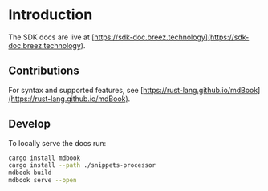 # Introduction

The SDK docs are live at [https://sdk-doc.breez.technology](https://sdk-doc.breez.technology).


## Contributions

For syntax and supported features, see [https://rust-lang.github.io/mdBook](https://rust-lang.github.io/mdBook).

## Develop

To locally serve the docs run:

```bash
cargo install mdbook
cargo install --path ./snippets-processor
mdbook build
mdbook serve --open
```
